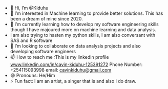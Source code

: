 - 👋 Hi, I’m @Kiduhu
- 👀 I’m interested in Machine learning to provide better solutions. This has been a dream of mine since 2020.
- 🌱 I’m currently learning how to develop my software engineering skills though I have majoured more on machine learning and data analysis.
- I am also trying to hasten my python skills, I am also conversant with SAS and R software
- 💞️ I’m looking to collaborate on data analysis projects and also developing software engineers
- 📫 How to reach me :This is my linkedIn profile www.linkedin.com/in/cavin-kiduhu-125391272
                       Phone Number: +254115093998
                       email: cavinkiduhu@gmail.com 
- 😄 Pronouns: He/Him
- ⚡ Fun fact: I am an artist, a singer that is and also I do draw.

<!---
Kiduhu/Kiduhu is a ✨ special ✨ repository because its `README.md` (this file) appears on your GitHub profile.
You can click the Preview link to take a look at your changes.
--->
